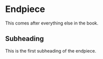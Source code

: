 # Endpiece

This comes after everything else in the book.

## Subheading

This is the first subheading of the endpiece.
